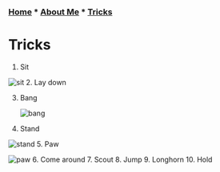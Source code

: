 ### [Home](README.md) * [About Me](Aboutme.md) * [Tricks](Tricks.md)
# Tricks
1. Sit
  
  ![sit](IMG_4277.gif)
2. Lay down


3. Bang

   ![bang](IMG_4281.gif)
4. Stand

  ![stand](IMG_4279.gif)
5. Paw

![paw](IMG_4278.gif)
6. Come around
7. Scout
8. Jump
9. Longhorn
10. Hold
